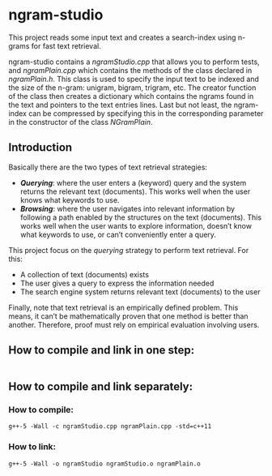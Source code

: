 # ngram-studio
This project reads some input text and creates a search-index  using n-grams for fast text retrieval.

ngram-studio contains a *ngramStudio.cpp* that allows you to perform tests, and *ngramPlain.cpp* which contains the methods of the class declared in *ngramPlain.h*. This class is used to specify the input text to be indexed and the size of the n-gram: unigram, bigram, trigram, etc. The creator function of the class then creates a dictionary which contains the ngrams found in the text and pointers to the text entries lines.
Last but not least, the ngram-index can be compressed by specifying this in the corresponding parameter in the constructor of the class *NGramPlain*.

## Introduction
Basically there are the two types of text retrieval strategies:
* **_Querying_**: where the user enters a (keyword) query and the system returns the relevant text (documents). This works well when the user knows what keywords to use.
* **_Browsing_**: where the user navigates into relevant information by following a path enabled by the structures on the text (documents). This works well when the user wants to explore information, doesn’t know what keywords to use, or can’t conveniently enter a query.

This project focus on the *querying* strategy to perform text retrieval. For this:
* A collection of text (documents) exists 
* The user gives a query to express the information needed 
* The search engine system returns relevant text (documents) to the user 

Finally, note that text retrieval is an empirically defined problem. This means, it can’t be mathematically proven that one method is better than another. Therefore, proof must rely on empirical evaluation involving users. 

## How to compile and link in one step:
```g++-5 -Wall -o ngramsStudio ngramStudio.cpp ngramPlain.cpp -std=c++11
```
## How to compile and link separately:
### How to compile:
```
g++-5 -Wall -c ngramStudio.cpp ngramPlain.cpp -std=c++11
```
### How to link:
```
g++-5 -Wall -o ngramStudio ngramStudio.o ngramPlain.o 
```